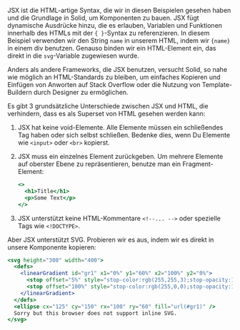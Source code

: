 JSX ist die HTML-artige Syntax, die wir in diesen Beispielen gesehen haben und die Grundlage in Solid, um Komponenten zu bauen.
JSX fügt dynamische Ausdrücke hinzu, die es erlauben, Variablen und Funktionen innerhalb des HTMLs mit der `{ }`-Syntax zu referenzieren.
In diesem Beispiel verwenden wir den String `name` in unserem HTML, indem wir `{name}` in einem div benutzen. Genauso binden wir ein HTML-Element ein, das direkt in die `svg`-Variable zugewiesen wurde.

Anders als andere Frameworks, die JSX benutzen, versucht Solid, so nahe wie möglich an HTML-Standards zu bleiben, um einfaches Kopieren und Einfügen von Anworten auf Stack Overflow oder die Nutzung von Template-Buildern durch Designer zu ermöglichen.

Es gibt 3 grundsätzliche Unterschiede zwischen JSX und HTML, die verhindern, dass es als Superset von HTML gesehen werden kann:
1. JSX hat keine void-Elemente. Alle Elemente müssen ein schließendes Tag haben oder sich selbst schließen. Bedenke dies, wenn Du Elemente wie `<input>` oder `<br>` kopierst.
2. JSX muss ein einzelnes Element zurückgeben. Um mehrere Elemente auf oberster Ebene zu repräsentieren, benutze man ein Fragment-Element:

   ```jsx
   <>
     <h1>Title</h1>
     <p>Some Text</p>
   </>
   ```
3. JSX unterstützt keine HTML-Kommentare `<!--... -->` oder spezielle Tags wie `<!DOCTYPE>`.

Aber JSX unterstützt SVG. Probieren wir es aus, indem wir es direkt in unsere Komponente kopieren:
```jsx
<svg height="300" width="400">
  <defs>
    <linearGradient id="gr1" x1="0%" y1="60%" x2="100%" y2="0%">
      <stop offset="5%" style="stop-color:rgb(255,255,3);stop-opacity:1" />
      <stop offset="100%" style="stop-color:rgb(255,0,0);stop-opacity:1" />
    </linearGradient>
  </defs>
  <ellipse cx="125" cy="150" rx="100" ry="60" fill="url(#gr1)" />
  Sorry but this browser does not support inline SVG.
</svg>
```
